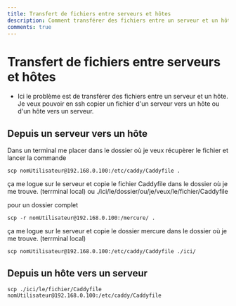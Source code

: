 ```yaml
---
title: Transfert de fichiers entre serveurs et hôtes
description: Comment transférer des fichiers entre un serveur et un hôte en utilisant SSH et SCP.
comments: true
---
```


# Transfert de fichiers entre serveurs et hôtes

- Ici le problème est de transférer des fichiers entre un serveur et un hôte. Je veux pouvoir en ssh copier un fichier d'un serveur vers un hôte ou d'un hôte vers un serveur.

## Depuis un serveur vers un hôte
Dans un terminal me placer dans le dossier où je veux récupèrer le fichier et lancer la commande

```shell
scp nomUtilisateur@192.168.0.100:/etc/caddy/Caddyfile .
```

ça me logue sur le serveur et copie le fichier Caddyfile dans le dossier où je me trouve. (terrminal local)
ou ./ici/le/dossier/ou/je/veux/le/fichier/Caddyfile

pour un dossier complet 

```shell
scp -r nomUtilisateur@192.168.0.100:/mercure/ .
```

ça me logue sur le serveur et copie le dossier mercure dans le dossier où je me trouve. (terrminal local)

```shell
scp nomUtilisateur@192.168.0.100:/etc/caddy/Caddyfile ./ici/
```

## Depuis un hôte vers un serveur

```shell
scp ./ici/le/fichier/Caddyfile nomUtilisateur@192.168.0.100:/etc/caddy/Caddyfile
```